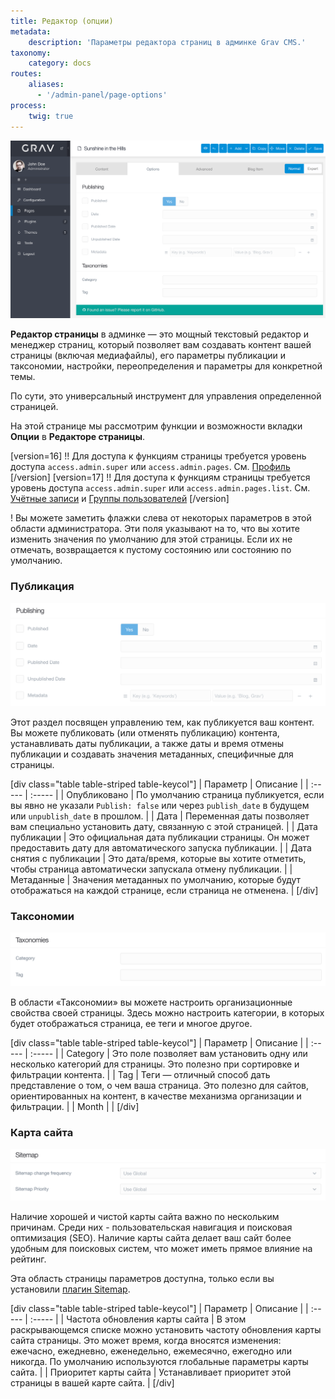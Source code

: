 ```yaml
---
title: Редактор (опции)
metadata:
    description: 'Параметры редактора страниц в админке Grav CMS.'
taxonomy:
    category: docs
routes:
    aliases:
      - '/admin-panel/page-options'
process:
    twig: true
---
```


![Редактор страниц](page-options.png?width=2532&classes=shadow)

**Редактор страницы** в админке — это мощный текстовый редактор и менеджер страниц, который позволяет вам создавать контент вашей страницы (включая медиафайлы), его параметры публикации и таксономии, настройки, переопределения и параметры для конкретной темы.

По сути, это универсальный инструмент для управления определенной страницей.

На этой странице мы рассмотрим функции и возможности вкладки **Опции** в **Редакторе страницы**.

[version=16]
!! Для доступа к функциям страницы требуется уровень доступа `access.admin.super` или `access.admin.pages`. См. [Профиль](/admin-panel/dashboard/profile)
[/version]
[version=17]
!! Для доступа к функциям страницы требуется уровень доступа `access.admin.super` или `access.admin.pages.list`. См. [Учётные записи](/admin-panel/accounts/users) и [Группы пользователей](/admin-panel/accounts/groups)
[/version]

! Вы можете заметить флажки слева от некоторых параметров в этой области администратора. Эти поля указывают на то, что вы хотите изменить значения по умолчанию для этой страницы. Если их не отмечать, возвращается к пустому состоянию или состоянию по умолчанию.

### Публикация

![Редактор страниц](page-options-publishing.png?width=1946&classes=shadow)

Этот раздел посвящен управлению тем, как публикуется ваш контент. Вы можете публиковать (или отменять публикацию) контента, устанавливать даты публикации, а также даты и время отмены публикации и создавать значения метаданных, специфичные для страницы.

[div class="table table-striped table-keycol"]
| Параметр                 | Описание                                                                                                                                       |
| :-----                   | :-----                                                                                                                                         |
| Опубликовано             | По умолчанию страница публикуется, если вы явно не указали `Publish: false` или через `publish_date` в будущем или `unpublish_date` в прошлом. |
| Дата                     | Переменная даты позволяет вам специально установить дату, связанную с этой страницей.                                                          |
| Дата публикации          | Это официальная дата публикации страницы. Он может предоставить дату для автоматического запуска публикации.                                   |
| Дата снятия с публикации | Это дата/время, которые вы хотите отметить, чтобы страница автоматически запускала отмену публикации.                                          |
| Метаданные               | Значения метаданных по умолчанию, которые будут отображаться на каждой странице, если страница не отменена.                                    |
[/div]

### Таксономии

![Редактор страниц](page-options-taxonomies.png?width=1944&classes=shadow)

В области «Таксономии» вы можете настроить организационные свойства своей страницы. Здесь можно настроить категории, в которых будет отображаться страница, ее теги и многое другое.

[div class="table table-striped table-keycol"]
| Параметр | Описание                                                                                                                                                                 |
| :-----   | :-----                                                                                                                                                                   |
| Category | Это поле позволяет вам установить одну или несколько категорий для страницы. Это полезно при сортировке и фильтрации контента.                                           |
| Tag      | Теги — отличный способ дать представление о том, о чем ваша страница. Это полезно для сайтов, ориентированных на контент, в качестве механизма организации и фильтрации. |
| Month    |                                                                                                                                                                          |
[/div]

### Карта сайта

![Редактор страниц](page-options-sitemap.png?width=1944&classes=shadow)

Наличие хорошей и чистой карты сайта важно по нескольким причинам. Среди них - пользовательская навигация и поисковая оптимизация (SEO). Наличие карты сайта делает ваш сайт более удобным для поисковых систем, что может иметь прямое влияние на рейтинг.

Эта область страницы параметров доступна, только если вы установили [плагин Sitemap](https://github.com/getgrav/grav-plugin-sitemap).

[div class="table table-striped table-keycol"]
| Параметр                       | Описание                                                                |
| :-----                         | :-----                                                                  |
| Частота обновления карты сайта | В этом раскрывающемся списке можно установить частоту обновления карты сайта страницы. Это может время, когда вносятся изменения: ежечасно, ежедневно, еженедельно, ежемесячно, ежегодно или никогда. По умолчанию используются глобальные параметры карты сайта. |
| Приоритет карты сайта          | Устанавливает приоритет этой страницы в вашей карте сайта.              |
[/div]
